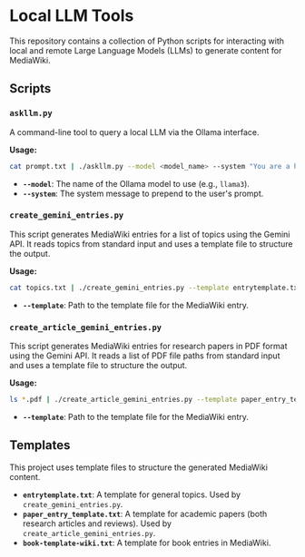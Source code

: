 # Local LLM Tools

This repository contains a collection of Python scripts for interacting with local and remote Large Language Models (LLMs) to generate content for MediaWiki.

## Scripts

### `askllm.py`

A command-line tool to query a local LLM via the Ollama interface.

**Usage:**

```bash
cat prompt.txt | ./askllm.py --model <model_name> --system "You are a helpful assistant."
```

*   **`--model`**: The name of the Ollama model to use (e.g., `llama3`).
*   **`--system`**: The system message to prepend to the user's prompt.

### `create_gemini_entries.py`

This script generates MediaWiki entries for a list of topics using the Gemini API. It reads topics from standard input and uses a template file to structure the output.

**Usage:**

```bash
cat topics.txt | ./create_gemini_entries.py --template entrytemplate.txt
```

*   **`--template`**: Path to the template file for the MediaWiki entry.

### `create_article_gemini_entries.py`

This script generates MediaWiki entries for research papers in PDF format using the Gemini API. It reads a list of PDF file paths from standard input and uses a template file to structure the output.

**Usage:**

```bash
ls *.pdf | ./create_article_gemini_entries.py --template paper_entry_template.txt
```

*   **`--template`**: Path to the template file for the MediaWiki entry.

## Templates

This project uses template files to structure the generated MediaWiki content.

*   **`entrytemplate.txt`**: A template for general topics. Used by `create_gemini_entries.py`.
*   **`paper_entry_template.txt`**: A template for academic papers (both research articles and reviews). Used by `create_article_gemini_entries.py`.
*   **`book-template-wiki.txt`**: A template for book entries in MediaWiki.

